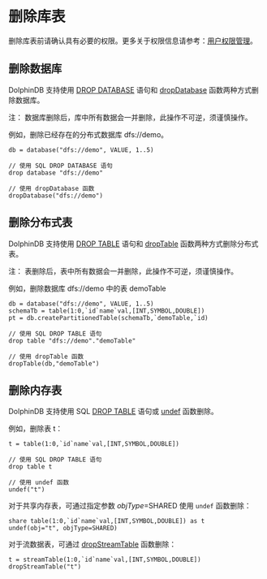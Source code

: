 # 删除库表

删除库表前请确认具有必要的权限。更多关于权限信息请参考：[用户权限管理](../tutorials/ACL_and_Security.html)。

## 删除数据库

DolphinDB 支持使用 [DROP DATABASE](../progr/sql/drop.html#%E5%88%A0%E9%99%A4%E5%88%86%E5%B8%83%E5%BC%8F%E6%95%B0%E6%8D%AE%E5%BA%93) 语句和 [dropDatabase](../funcs/d/dropDatabase.html) 函数两种方式删除数据库。

注： 数据库删除后，库中所有数据会一并删除，此操作不可逆，须谨慎操作。

例如，删除已经存在的分布式数据库 dfs://demo。

```
db = database("dfs://demo", VALUE, 1..5)

// 使用 SQL DROP DATABASE 语句
drop database "dfs://demo"

// 使用 dropDatabase 函数
dropDatabase("dfs://demo")
```

## 删除分布式表

DolphinDB 支持使用 [DROP TABLE](../progr/sql/drop.html#%E5%88%A0%E9%99%A4%E5%88%86%E5%B8%83%E5%BC%8F%E8%A1%A8%E6%88%96%E7%BB%B4%E5%BA%A6%E8%A1%A8) 语句和 [dropTable](../funcs/d/dropTable.html)
函数两种方式删除分布式表。

注： 表删除后，表中所有数据会一并删除，此操作不可逆，须谨慎操作。

例如，删除数据库 dfs://demo 中的表 demoTable

```
db = database("dfs://demo", VALUE, 1..5)
schemaTb = table(1:0,`id`name`val,[INT,SYMBOL,DOUBLE])
pt = db.createPartitionedTable(schemaTb,`demoTable,`id)

// 使用 SQL DROP TABLE 语句
drop table "dfs://demo"."demoTable"

// 使用 dropTable 函数
dropTable(db,"demoTable")
```

## 删除内存表

DolphinDB 支持使用 SQL [DROP TABLE](../progr/sql/drop.html#%E5%88%A0%E9%99%A4%E5%88%86%E5%B8%83%E5%BC%8F%E8%A1%A8%E6%88%96%E7%BB%B4%E5%BA%A6%E8%A1%A8) 语句或 [undef](../funcs/u/undef.html) 函数删除。

例如，删除表
t：

```
t = table(1:0,`id`name`val,[INT,SYMBOL,DOUBLE])

// 使用 SQL DROP TABLE 语句
drop table t

// 使用 undef 函数
undef("t")
```

对于共享内存表，可通过指定参数 *objType*=SHARED 使用 `undef` 函数删除：

```
share table(1:0,`id`name`val,[INT,SYMBOL,DOUBLE]) as t
undef(obj="t", objType=SHARED)
```

对于流数据表，可通过 [dropStreamTable](../funcs/d/dropStreamTable.html)
函数删除：

```
t = streamTable(1:0,`id`name`val,[INT,SYMBOL,DOUBLE])
dropStreamTable("t")
```

